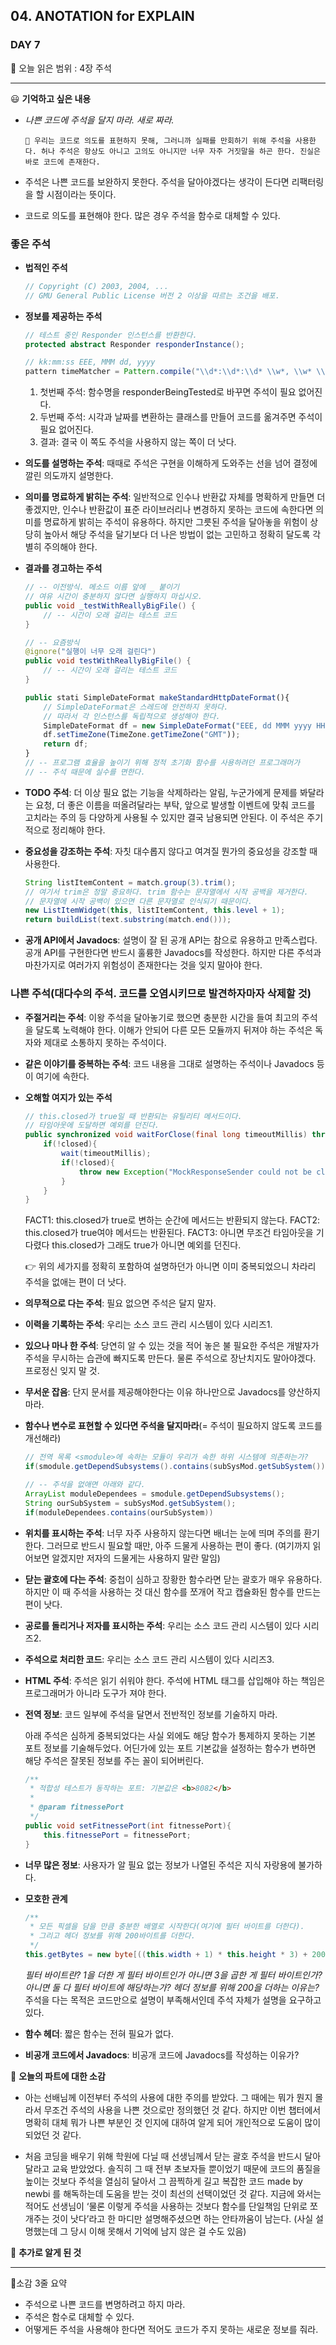 ## 04. ANOTATION for EXPLAIN

### DAY 7

🔖 오늘 읽은 범위 : 4장 주석

---

😃 **기억하고 싶은 내용**


- *나쁜 코드에 주석을 달지 마라. 새로 짜라.*

	```
	🚫 우리는 코드로 의도를 표현하지 못해, 그러니까 실패를 만회하기 위해 주석을 사용한다. 허나 주석은 항상도 아니고 고의도 아니지만 너무 자주 거짓말을 하곤 한다. 진실은 바로 코드에 존재한다.
	```

- 주석은 나쁜 코드를 보완하지 못한다. 주석을 달아야겠다는 생각이 든다면 리팩터링을 할 시점이라는 뜻이다.
- 코드로 의도를 표현해야 한다. 많은 경우 주석을 함수로 대체할 수 있다.

### 좋은 주석

- **법적인 주석**
    ```java
    // Copyright (C) 2003, 2004, ...
    // GMU General Public License 버전 2 이상을 따르는 조건을 배포.
    ```
    
- **정보를 제공하는 주석**
    ```java
    // 테스트 중인 Responder 인스턴스를 반환한다.
    protected abstract Responder responderInstance();
    
    // kk:mm:ss EEE, MMM dd, yyyy
    pattern timeMatcher = Pattern.compile("\\d*:\\d*:\\d* \\w*, \\w* \\d*, \\d*");
    ```
    1. 첫번째 주석: 함수명을 responderBeingTested로 바꾸면 주석이 필요 없어진다.
    2. 두번째 주석: 시각과 날짜를 변환하는 클래스를 만들어 코드를 옮겨주면 주석이 필요 없어진다.
    3. 결과: 결국 이 쪽도 주석을 사용하지 않는 쪽이 더 낫다.
	
- **의도를 설명하는 주석**: 때때로 주석은 구현을 이해하게 도와주는 선을 넘어 결정에 깔린 의도까지 설명한다.

- **의미를 명료하게 밝히는 주석**: 일반적으로 인수나 반환값 자체를 명확하게 만들면 더 좋겠지만, 인수나 반환값이 표준 라이브러리나 변경하지 못하는 코드에 속한다면 의미를 명료하게 밝히는 주석이 유용하다. 하지만 그릇된 주석을 달아놓을 위험이 상당히 높아서 해당 주석을 달기보다 더 나은 방법이 없는 고민하고 정확히 달도록 각별히 주의해야 한다.

- **결과를 경고하는 주석**
    ```java
    // -- 이전방식. 메소드 이름 앞에 _ 붙이기
    // 여유 시간이 충분하지 않다면 실행하지 마십시오. 
    public void _testWithReallyBigFile() { 
    	// -- 시간이 오래 걸리는 테스트 코드
    }
    
    // -- 요즘방식
    @ignore("실행이 너무 오래 걸린다") 
    public void testWithReallyBigFile() { 
    	// -- 시간이 오래 걸리는 테스트 코드
    }
    ```
    
    ```jsx
    public stati SimpleDateFormat makeStandardHttpDateFormat(){
    	// SimpleDateFormat은 스레드에 안전하지 못하다.
    	// 따라서 각 인스턴스를 독립적으로 생성해야 한다.
    	SimpleDateFormat df = new SimpleDateFormat("EEE, dd MMM yyyy HH:mm:ss z");
    	df.setTimeZone(TimeZone.getTimeZone("GMT"));
    	return df;
    }
    // -- 프로그램 효율을 높이기 위해 정적 초기화 함수를 사용하려던 프로그래머가
    // -- 주석 때문에 실수를 면한다.
    ```
    
- **TODO 주석**: 더 이상 필요 없는 기능을 삭제하라는 알림, 누군가에게 문제를 봐달라는 요청, 더 좋은 이름을 떠올려달라는 부탁, 앞으로 발생할 이벤트에 맞춰 코드를 고치라는 주의 등 다양하게 사용될 수 있지만 결국 남용되면 안된다. 이 주석은 주기적으로 정리해야 한다.

- **중요성을 강조하는 주석**: 자칫 대수롭지 않다고 여겨질 뭔가의 중요성을 강조할 때 사용한다.
    ```java
    String listItemContent = match.group(3).trim();
    // 여기서 trim은 정말 중요하다. trim 함수는 문자열에서 시작 공백을 제거한다.
    // 문자열에 시작 공백이 있으면 다른 문자열로 인식되기 때문이다.
    new ListItemWidget(this, listItemContent, this.level + 1);
    return buildList(text.substring(match.end()));
    ```
    
- **공개 API에서 Javadocs**: 설명이 잘 된 공개 API는 참으로 유용하고 만족스럽다. 공개 API를 구현한다면 반드시 훌륭한 Javadocs를 작성한다. 하지만 다른 주석과 마찬가지로 여러가지 위험성이 존재한다는 것을 잊지 말아야 한다.

### 나쁜 주석(대다수의 주석. 코드를 오염시키므로 발견하자마자 삭제할 것)

- **주절거리는 주석**: 이왕 주석을 달아놓기로 했으면 충분한 시간을 들여 최고의 주석을 달도록 노력해야 한다. 이해가 안되어 다른 모든 모듈까지 뒤져야 하는 주석은 독자와 제대로 소통하지 못하는 주석이다.

- **같은 이야기를 중복하는 주석**: 코드 내용을 그대로 설명하는 주석이나 Javadocs 등이 여기에 속한다.

- **오해할 여지가 있는 주석**
    ```java
    // this.closed가 true일 때 반환되는 유틸리티 메서드이다.
    // 타임아웃에 도달하면 예외를 던진다.
    public synchronized void waitForClose(final long timeoutMillis) throws Exception{
    	if(!closed){
    		wait(timeoutMillis);
    		if(!closed){
    			throw new Exception("MockResponseSender could not be closed");
    		}
    	}
    }
    ```
    FACT1: this.closed가 true로 변하는 순간에 메서드는 반환되지 않는다.
    FACT2: this.closed가 true여야 메서드는 반환된다.
    FACT3: 아니면 무조건 타임아웃을 기다렸다 this.closed가 그래도 true가 아니면 예외를 던진다.
    
    👉 위의 세가지를 정확히 포함하여 설명하던가 아니면 이미 중복되었으니 차라리 주석을 없애는 편이 더 낫다.
    
- **의무적으로 다는 주석**: 필요 없으면 주석은 달지 말자.

- **이력을 기록하는 주석**: 우리는 소스 코드 관리 시스템이 있다 시리즈1.

- **있으나 마나 한 주석**: 당연히 알 수 있는 것을 적어 놓은 불 필요한 주석은 개발자가 주석을 무시하는 습관에 빠지도록 만든다. 물론 주석으로 장난치지도 말아야겠다. 프로정신 잊지 말 것.

- **무서운 잡음**: 단지 문서를 제공해야한다는 이유 하나만으로 Javadocs를 양산하지 마라.

- **함수나 변수로 표현할 수 있다면 주석을 달지마라**(= 주석이 필요하지 않도록 코드를 개선해라)
    
    ```java
    // 전역 목록 <smodule>에 속하는 모듈이 우리가 속한 하위 시스템에 의존하는가?
    if(smodule.getDependSubsystems().contains(subSysMod.getSubSystem()))
    
    // -- 주석을 없애면 아래와 같다.
    ArrayList moduleDependees = smodule.getDependSubsystems();
    String ourSubSystem = subSysMod.getSubSystem();
    if(moduleDependees.contains(ourSubSystem))
    ```
    
- **위치를 표시하는 주석**: 너무 자주 사용하지 않는다면 배너는 눈에 띄며 주의를 환기한다. 그러므로 반드시 필요할 때만, 아주 드물게 사용하는 편이 좋다. (여기까지 읽어보면 알겠지만 저자의 드물게는 사용하지 말란 말임)

- **닫는 괄호에 다는 주석**: 중첩이 심하고 장황한 함수라면 닫는 괄호가 매우 유용하다. 하지만 이 때 주석을 사용하는 것 대신 함수를 쪼개어 작고 캡슐화된 함수를 만드는 편이 낫다.

- **공로를 돌리거나 저자를 표시하는 주석**: 우리는 소스 코드 관리 시스템이 있다 시리즈2.

- **주석으로 처리한 코드**: 우리는 소스 코드 관리 시스템이 있다 시리즈3.

- **HTML 주석**: 주석은 읽기 쉬워야 한다. 주석에 HTML 태그를 삽입해야 하는 책임은 프로그래머가 아니라 도구가 져야 한다.

- **전역 정보**: 코드 일부에 주석을 달면서 전반적인 정보를 기술하지 마라.
    
    아래 주석은 심하게 중복되었다는 사실 외에도 해당 함수가 통제하지 못하는 기본 포트 정보를 기술해두었다. 어딘가에 있는 포트 기본값을 설정하는 함수가 변하면 해당 주석은 잘못된 정보를 주는 꼴이 되어버린다.
    
    ```java
    /**
     * 적합성 테스트가 동작하는 포트: 기본값은 <b>8082</b>
     *
     * @param fitnessePort
     */
    public void setFitnessePort(int fitnessePort){
    	this.fitnessePort = fitnessePort;
    }
    ```
    
- **너무 많은 정보**: 사용자가 알 필요 없는 정보가 나열된 주석은 지식 자랑용에 불가하다.

- **모호한 관계**
    
    ```java
    /**
     * 모든 픽셀을 담을 만큼 충분한 배열로 시작한다(여기에 필터 바이트를 더한다).
     * 그리고 헤더 정보를 위해 200바이트를 더한다.
     */
    this.getBytes = new byte[((this.width + 1) * this.height * 3) + 200];
    ```
    
    *필터 바이트란? 1을 더한 게 필터 바이트인가 아니면 3을 곱한 게 필터 바이트인가? 아니면 둘 다 필터 바이트에 해당하는가? 헤더 정보를 위해 200을 더하는 이유는?*
    주석을 다는 목적은 코드만으로 설명이 부족해서인데 주석 자체가 설명을 요구하고 있다.
    
- **함수 헤더**: 짧은 함수는 전혀 필요가 없다.

- **비공개 코드에서 Javadocs**: 비공개 코드에 Javadocs를 작성하는 이유가?


🤔 **오늘의 파트에 대한 소감**


- 아는 선배님께 이전부터 주석의 사용에 대한 주의를 받았다. 그 때에는 뭐가 뭔지 몰라서 무조건 주석의 사용을 나쁜 것으로만 정의했던 것 같다. 하지만 이번 챕터에서 명확히 대체 뭐가 나쁜 부분인 것 인지에 대하여 알게 되어 개인적으로 도움이 많이 되었던 것 같다.

- 처음 코딩을 배우기 위해 학원에 다닐 때 선생님께서 닫는 괄호 주석을 반드시 달아 달라고 교육 받았었다. 솔직히 그 때 전부 초보자들 뿐이었기 때문에 코드의 품질을 높이는 것보다 주석을 열심히 달아서 그 끔찍하게 길고 복잡한 코드 made by newbi 를 해독하는데 도움을 받는 것이 최선의 선택이었던 것 같다. 지금에 와서는 적어도 선생님이 ‘물론 이렇게 주석을 사용하는 것보다 함수를 단일책임 단위로 쪼개주는 것이 낫다’라고 한 마디만 설명해주셨으면 하는 안타까움이 남는다. (사실 설명했는데 그 당시 이해 못해서 기억에 남지 않은 걸 수도 있음)


🔎 **추가로 알게 된 것**


---

🤟소감 3줄 요약 

- 주석으로 나쁜 코드를 변명하려고 하지 마라.
- 주석은 함수로 대체할 수 있다.
- 어떻게든 주석을 사용해야 한다면 적어도 코드가 주지 못하는 새로운 정보를 줘라.
